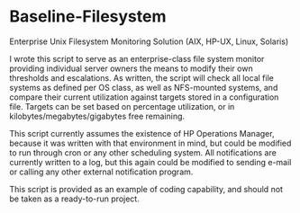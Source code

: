 Baseline-Filesystem
===================

Enterprise Unix Filesystem Monitoring Solution (AIX, HP-UX, Linux, Solaris)

I wrote this script to serve as an enterprise-class file system monitor providing individual server owners the means to modify their own thresholds and escalations. As written, the script will check all local file systems as defined per OS class, as well as NFS-mounted systems, and compare their current utilization against targets stored in a configuration file. Targets can be set based on percentage utilization, or in kilobytes/megabytes/gigabytes free remaining.

This script currently assumes the existence of HP Operations Manager, because it was written with that environment in mind, but could be modified to run through cron or any other scheduling system. All notifications are currently written to a log, but this again could be modified to sending e-mail or calling any other external notification program.

This script is provided as an example of coding capability, and should not be taken as a ready-to-run project.